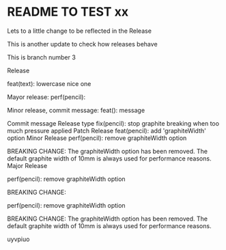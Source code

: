 # README TO TEST xx




Lets to a little change to be reflected in the Release

This is another update to check how releases behave 

This is branch number 3

Release

feat(text): lowercase nice one

Mayor release:
perf(pencil):

Minor release, commit message: 
feat(): message


Commit message	Release type
fix(pencil): stop graphite breaking when too much pressure applied
Patch Release
feat(pencil): add 'graphiteWidth' option
Minor Release
perf(pencil): remove graphiteWidth option

BREAKING CHANGE: The graphiteWidth option has been removed.
The default graphite width of 10mm is always used for performance reasons.
Major Release

perf(pencil): remove graphiteWidth option

BREAKING CHANGE:

perf(pencil): remove graphiteWidth option

BREAKING CHANGE: The graphiteWidth option has been removed.
The default graphite width of 10mm is always used for performance reasons.

uyvpiuo